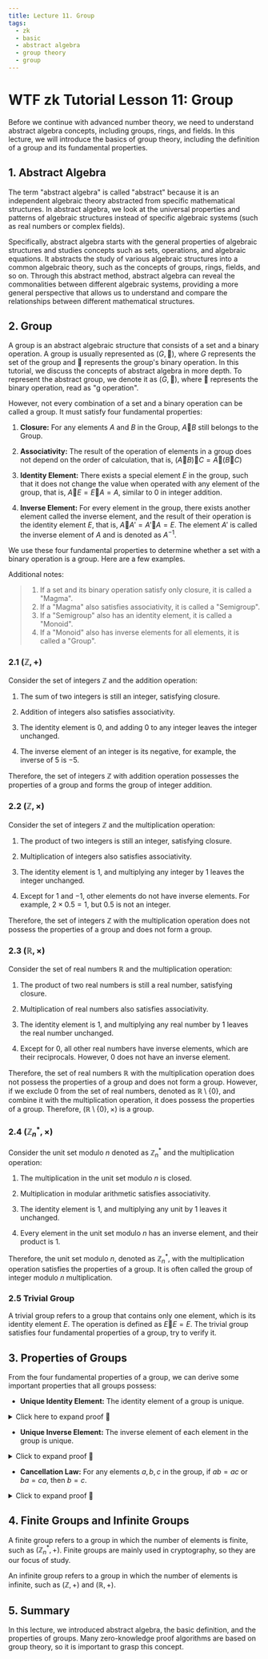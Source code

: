 ```yaml
---
title: Lecture 11. Group
tags:
  - zk
  - basic
  - abstract algebra
  - group theory
  - group
---
```


# WTF zk Tutorial Lesson 11: Group

Before we continue with advanced number theory, we need to understand abstract algebra concepts, including groups, rings, and fields. In this lecture, we will introduce the basics of group theory, including the definition of a group and its fundamental properties.

## 1. Abstract Algebra

The term "abstract algebra" is called "abstract" because it is an independent algebraic theory abstracted from specific mathematical structures. In abstract algebra, we look at the universal properties and patterns of algebraic structures instead of specific algebraic systems (such as real numbers or complex fields).

Specifically, abstract algebra starts with the general properties of algebraic structures and studies concepts such as sets, operations, and algebraic equations. It abstracts the study of various algebraic structures into a common algebraic theory, such as the concepts of groups, rings, fields, and so on. Through this abstract method, abstract algebra can reveal the commonalities between different algebraic systems, providing a more general perspective that allows us to understand and compare the relationships between different mathematical structures.

## 2. Group

A group is an abstract algebraic structure that consists of a set and a binary operation. A group is usually represented as $(G, 🐔)$, where $G$ represents the set of the group and $🐔$ represents the group's binary operation. In this tutorial, we discuss the concepts of abstract algebra in more depth. To represent the abstract group, we denote it as $(G, 🐔)$, where $🐔$ represents the binary operation, read as "g operation".

However, not every combination of a set and a binary operation can be called a group. It must satisfy four fundamental properties:

1. **Closure:** For any elements $A$ and $B$ in the Group, $A 🐔 B$ still belongs to the Group.

2. **Associativity:** The result of the operation of elements in a group does not depend on the order of calculation, that is, $(A 🐔 B) 🐔 C = A 🐔 (B 🐔 C)$

3. **Identity Element:** There exists a special element $E$ in the group, such that it does not change the value when operated with any element of the group, that is, $A 🐔 E=E 🐔 A=A$, similar to $0$ in integer addition.

4. **Inverse Element:** For every element in the group, there exists another element called the inverse element, and the result of their operation is the identity element $E$, that is, $A 🐔 A'=A' 🐔 A=E$. The element $A'$ is called the inverse element of $A$ and is denoted as $A^{-1}$.

We use these four fundamental properties to determine whether a set with a binary operation is a group. Here are a few examples.

Additional notes:

> 1. If a set and its binary operation satisfy only closure, it is called a "Magma".
> 2. If a "Magma" also satisfies associativity, it is called a "Semigroup".
> 3. If a "Semigroup" also has an identity element, it is called a "Monoid".
> 4. If a "Monoid" also has inverse elements for all elements, it is called a "Group".

### 2.1 $(\mathbb{Z}, +)$

Consider the set of integers $\mathbb{Z}$ and the addition operation:

1. The sum of two integers is still an integer, satisfying closure.

2. Addition of integers also satisfies associativity.

3. The identity element is $0$, and adding $0$ to any integer leaves the integer unchanged.

4. The inverse element of an integer is its negative, for example, the inverse of $5$ is $-5$.

Therefore, the set of integers $\mathbb{Z}$ with addition operation possesses the properties of a group and forms the group of integer addition.

### 2.2 $(\mathbb{Z}, \times)$

Consider the set of integers $\mathbb{Z}$ and the multiplication operation:

1. The product of two integers is still an integer, satisfying closure.

2. Multiplication of integers also satisfies associativity.

3. The identity element is $1$, and multiplying any integer by $1$ leaves the integer unchanged.

4. Except for $1$ and $-1$, other elements do not have inverse elements. For example, $2 \times 0.5 = 1$, but $0.5$ is not an integer.

Therefore, the set of integers $\mathbb{Z}$ with the multiplication operation does not possess the properties of a group and does not form a group.

### 2.3 $(\mathbb{R}, \times)$

Consider the set of real numbers $\mathbb{R}$ and the multiplication operation:

1. The product of two real numbers is still a real number, satisfying closure.

2. Multiplication of real numbers also satisfies associativity.

3. The identity element is $1$, and multiplying any real number by $1$ leaves the real number unchanged.

4. Except for $0$, all other real numbers have inverse elements, which are their reciprocals. However, $0$ does not have an inverse element.

Therefore, the set of real numbers $\mathbb{R}$ with the multiplication operation does not possess the properties of a group and does not form a group. However, if we exclude $0$ from the set of real numbers, denoted as $\mathbb{R} \setminus \{0\}$, and combine it with the multiplication operation, it does possess the properties of a group. Therefore, $(\mathbb{R}\setminus \{0\}, \times)$ is a group.

### 2.4 $(\mathbb{Z}_n^*, \times)$

Consider the unit set modulo $n$ denoted as $\mathbb{Z}_n^*$ and the multiplication operation:

1. The multiplication in the unit set modulo $n$ is closed.

2. Multiplication in modular arithmetic satisfies associativity.

3. The identity element is $1$, and multiplying any unit by $1$ leaves it unchanged.

4. Every element in the unit set modulo $n$ has an inverse element, and their product is $1$.

Therefore, the unit set modulo $n$, denoted as $\mathbb{Z}_n^*$, with the multiplication operation satisfies the properties of a group. It is often called the group of integer modulo $n$ multiplication.

### 2.5 Trivial Group

A trivial group refers to a group that contains only one element, which is its identity element $E$. The operation is defined as $E 🐔 E=E$. The trivial group satisfies four fundamental properties of a group, try to verify it.

## 3. Properties of Groups

From the four fundamental properties of a group, we can derive some important properties that all groups possess:

- **Unique Identity Element:** The identity element of a group is unique.

<details><summary>Click here to expand proof 👀</summary>

We prove by contradiction. First, assume that the group $(G, 🐔)$ has two identity elements $E$ and $E'$. According to the definition of the identity element, the product of the identity element with any element is equal to itself, that is, $E 🐔 E'=E=E'$ (which can be understood as $E$ $🐔$ identity element $E'$ equals $E$, or $E'$ $🐔$ identity element $E$ equals $E'$), which means $E=E'$. This leads to a contradiction. Therefore, the identity element in a group is unique.

</details>

- **Unique Inverse Element:** The inverse element of each element in the group is unique.

<details><summary>Click to expand proof 👀</summary>

We prove by contradiction. Suppose the group $(G, 🐔)$ has an element $A$ with two distinct inverse elements $B$ and $C$, namely $A 🐔 B=E$ and $A 🐔 C=E$. By multiplying both sides of $A 🐔 B=E$ by $C$, we have $C 🐔 A 🐔 B=E 🐔 C$. Since $C 🐔 A=E$, the equation can be simplified to $E 🐔 B=E 🐔 C$. According to the definition of the identity element, any element operated by the identity element is equal to itself. Therefore, we have $B=C$, which contradicts our assumption. Thus, the inverse element of each element in a group is unique.

</details>

- **Cancellation Law:** For any elements $a, b, c$ in the group, if $ab = ac$ or $ba = ca$, then $b = c$.

<details><summary>Click to expand proof 👀</summary>

We can multiply both sides of $ab = ac$ by the inverse element of $a$ on the left to obtain $b=c$.

Similarly, in the case of $ba = ca$, we can multiply both sides by the inverse element of $a$ on the right to obtain $b=c$.

</details>

## 4. Finite Groups and Infinite Groups

A finite group refers to a group in which the number of elements is finite, such as $(\mathbb{Z}_n^*, +)$. Finite groups are mainly used in cryptography, so they are our focus of study.

An infinite group refers to a group in which the number of elements is infinite, such as $(\mathbb{Z}, +)$ and $(\mathbb{R},+)$.

## 5. Summary

In this lecture, we introduced abstract algebra, the basic definition, and the properties of groups. Many zero-knowledge proof algorithms are based on group theory, so it is important to grasp this concept.
